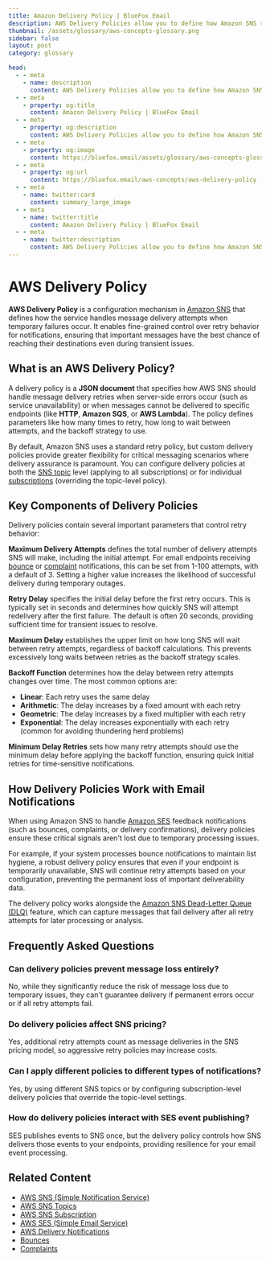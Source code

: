 ```yaml
---
title: Amazon Delivery Policy | BlueFox Email
description: AWS Delivery Policies allow you to define how Amazon SNS retries message delivery when server-side errors occur or when messages cannot be delivered to specific endpoints.
thumbnail: /assets/glossary/aws-concepts-glossary.png
sidebar: false
layout: post
category: glossary

head:
  - - meta
    - name: description
      content: AWS Delivery Policies allow you to define how Amazon SNS retries message delivery when server-side errors occur or when messages cannot be delivered to specific endpoints.
  - - meta
    - property: og:title
      content: Amazon Delivery Policy | BlueFox Email
  - - meta
    - property: og:description
      content: AWS Delivery Policies allow you to define how Amazon SNS retries message delivery when server-side errors occur or when messages cannot be delivered to specific endpoints.
  - - meta
    - property: og:image
      content: https://bluefox.email/assets/glossary/aws-concepts-glossary.png
  - - meta
    - property: og:url
      content: https://bluefox.email/aws-concepts/aws-delivery-policy
  - - meta
    - name: twitter:card
      content: summary_large_image
  - - meta
    - name: twitter:title
      content: Amazon Delivery Policy | BlueFox Email
  - - meta
    - name: twitter:description
      content: AWS Delivery Policies allow you to define how Amazon SNS retries message delivery when server-side errors occur or when messages cannot be delivered to specific endpoints.
---
```


# AWS Delivery Policy

**AWS Delivery Policy** is a configuration mechanism in [Amazon SNS](/aws-concepts/aws-sns) that defines how the service handles message delivery attempts when temporary failures occur. It enables fine-grained control over retry behavior for notifications, ensuring that important messages have the best chance of reaching their destinations even during transient issues.

## What is an AWS Delivery Policy?

A delivery policy is a **JSON document** that specifies how AWS SNS should handle message delivery retries when server-side errors occur (such as service unavailability) or when messages cannot be delivered to specific endpoints (like **HTTP**, **Amazon SQS**, or **AWS Lambda**). The policy defines parameters like how many times to retry, how long to wait between attempts, and the backoff strategy to use.

By default, Amazon SNS uses a standard retry policy, but custom delivery policies provide greater flexibility for critical messaging scenarios where delivery assurance is paramount. You can configure delivery policies at both the [SNS topic](/aws-concepts/aws-sns-topics) level (applying to all subscriptions) or for individual [subscriptions](/aws-concepts/aws-sns-subscription) (overriding the topic-level policy).

## Key Components of Delivery Policies

Delivery policies contain several important parameters that control retry behavior:

**Maximum Delivery Attempts** defines the total number of delivery attempts SNS will make, including the initial attempt. For email endpoints receiving [bounce](/email-sending-concepts/bounces) or [complaint](/email-sending-concepts/complaints) notifications, this can be set from 1-100 attempts, with a default of 3. Setting a higher value increases the likelihood of successful delivery during temporary outages.

**Retry Delay** specifies the initial delay before the first retry occurs. This is typically set in seconds and determines how quickly SNS will attempt redelivery after the first failure. The default is often 20 seconds, providing sufficient time for transient issues to resolve.

**Maximum Delay** establishes the upper limit on how long SNS will wait between retry attempts, regardless of backoff calculations. This prevents excessively long waits between retries as the backoff strategy scales.

**Backoff Function** determines how the delay between retry attempts changes over time. The most common options are:

- **Linear**: Each retry uses the same delay
- **Arithmetic**: The delay increases by a fixed amount with each retry
- **Geometric**: The delay increases by a fixed multiplier with each retry
- **Exponential**: The delay increases exponentially with each retry (common for avoiding thundering herd problems)

**Minimum Delay Retries** sets how many retry attempts should use the minimum delay before applying the backoff function, ensuring quick initial retries for time-sensitive notifications.

## How Delivery Policies Work with Email Notifications

When using Amazon SNS to handle [Amazon SES](/aws-concepts/aws-ses) feedback notifications (such as bounces, complaints, or delivery confirmations), delivery policies ensure these critical signals aren't lost due to temporary processing issues.

For example, if your system processes bounce notifications to maintain list hygiene, a robust delivery policy ensures that even if your endpoint is temporarily unavailable, SNS will continue retry attempts based on your configuration, preventing the permanent loss of important deliverability data.

The delivery policy works alongside the [Amazon SNS Dead-Letter Queue (DLQ)](https://docs.aws.amazon.com/sns/latest/dg/sns-dead-letter-queues.html) feature, which can capture messages that fail delivery after all retry attempts for later processing or analysis.

## Frequently Asked Questions

### Can delivery policies prevent message loss entirely?

No, while they significantly reduce the risk of message loss due to temporary issues, they can't guarantee delivery if permanent errors occur or if all retry attempts fail.

### Do delivery policies affect SNS pricing?

Yes, additional retry attempts count as message deliveries in the SNS pricing model, so aggressive retry policies may increase costs.

### Can I apply different policies to different types of notifications?

Yes, by using different SNS topics or by configuring subscription-level delivery policies that override the topic-level settings.

### How do delivery policies interact with SES event publishing?

SES publishes events to SNS once, but the delivery policy controls how SNS delivers those events to your endpoints, providing resilience for your email event processing.

## Related Content

- [AWS SNS (Simple Notification Service)](/aws-concepts/aws-sns)
- [AWS SNS Topics](/aws-concepts/aws-sns-topics)
- [AWS SNS Subscription](/aws-concepts/aws-sns-subscription)
- [AWS SES (Simple Email Service)](/aws-concepts/aws-ses)
- [AWS Delivery Notifications](/aws-concepts/aws-delivery-notifications)
- [Bounces](/email-sending-concepts/bounces)
- [Complaints](/email-sending-concepts/complaints)

<GlossaryCTA />
